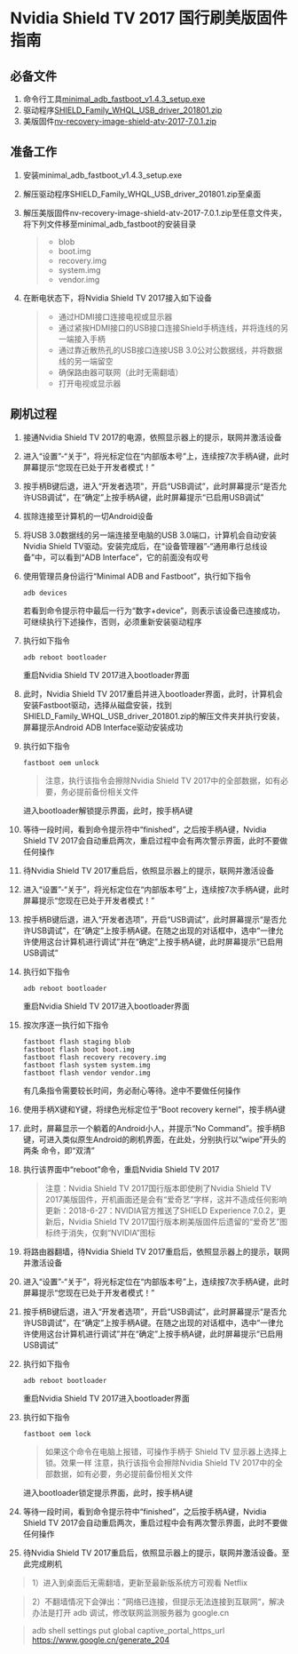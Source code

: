 # Nvidia Shield TV 2017 国行刷美版固件指南

## 必备文件

1. 命令行工具[minimal_adb_fastboot_v1.4.3_setup.exe](https://forum.xda-developers.com/showthread.php?t=2317790)
2. 驱动程序[SHIELD_Family_WHQL_USB_driver_201801.zip](https://developer.nvidia.com/gameworksdownload#?search=SHIELD%20Family%20Windows%20USB)
3. 美版固件[nv-recovery-image-shield-atv-2017-7.0.1.zip](https://developer.nvidia.com/gameworksdownload#?tx=$additional,shield)

## 准备工作

1. 安装minimal_adb_fastboot_v1.4.3_setup.exe

2. 解压驱动程序SHIELD_Family_WHQL_USB_driver_201801.zip至桌面

3. 解压美版固件nv-recovery-image-shield-atv-2017-7.0.1.zip至任意文件夹，将下列文件移至minimal_adb_fastboot的安装目录

   > - blob
   > - boot.img
   > - recovery.img
   > - system.img
   > - vendor.img

4. 在断电状态下，将Nvidia Shield TV 2017接入如下设备

   > - 通过HDMI接口连接电视或显示器
   > - 通过紧挨HDMI接口的USB接口连接Shield手柄连线，并将连线的另一端接入手柄
   > - 通过靠近散热孔的USB接口连接USB 3.0公对公数据线，并将数据线的另一端留空
   > - 确保路由器可联网（此时无需翻墙）
   > - 打开电视或显示器

## 刷机过程

1. 接通Nvidia Shield TV 2017的电源，依照显示器上的提示，联网并激活设备

2. 进入“设置”-“关于”，将光标定位在“内部版本号”上，连续按7次手柄A键，此时屏幕提示“您现在已处于开发者模式！”

3. 按手柄B键后退，进入“开发者选项”，开启“USB调试”，此时屏幕提示“是否允许USB调试”，在“确定”上按手柄A键，此时屏幕提示“已启用USB调试”

4. 拔除连接至计算机的一切Android设备

5. 将USB 3.0数据线的另一端连接至电脑的USB 3.0端口，计算机会自动安装Nvidia Shield TV驱动。安装完成后，在“设备管理器”-“通用串行总线设备”中，可以看到“ADB Interface”，它的前面没有叹号

6. 使用管理员身份运行“Minimal ADB and Fastboot”，执行如下指令

   ```
   adb devices
   ```

   若看到命令提示符中最后一行为“数字+device”，则表示该设备已连接成功，可继续执行下述操作，否则，必须重新安装驱动程序

7. 执行如下指令

   ```
   adb reboot bootloader
   ```
   重启Nvidia Shield TV 2017进入bootloader界面

8. 此时，Nvidia Shield TV 2017重启并进入bootloader界面，此时，计算机会安装Fastboot驱动，选择从磁盘安装，找到SHIELD_Family_WHQL_USB_driver_201801.zip的解压文件夹并执行安装，屏幕提示Android ADB Interface驱动安装成功

9. 执行如下指令

   ```
   fastboot oem unlock
   ```

   > 注意，执行该指令会擦除Nvidia Shield TV 2017中的全部数据，如有必要，务必提前备份相关文件

   进入bootloader解锁提示界面，此时，按手柄A键

10. 等待一段时间，看到命令提示符中“finished”，之后按手柄A键，Nvidia Shield TV 2017会自动重启两次，重启过程中会有两次警示界面，此时不要做任何操作

11. 待Nvidia Shield TV 2017重启后，依照显示器上的提示，联网并激活设备

12. 进入“设置”-“关于”，将光标定位在“内部版本号”上，连续按7次手柄A键，此时屏幕提示“您现在已处于开发者模式！”

13. 按手柄B键后退，进入“开发者选项”，开启“USB调试”，此时屏幕提示“是否允许USB调试”，在“确定”上按手柄A键。在随之出现的对话框中，选中“一律允许使用这台计算机进行调试”并在“确定”上按手柄A键，此时屏幕提示“已启用USB调试”

14. 执行如下指令

    ```
    adb reboot bootloader
    ```

    重启Nvidia Shield TV 2017进入bootloader界面

15. 按次序逐一执行如下指令

    ```
    fastboot flash staging blob
    fastboot flash boot boot.img
    fastboot flash recovery recovery.img
    fastboot flash system system.img
    fastboot flash vendor vendor.img
    ```

    有几条指令需要较长时间，务必耐心等待。途中不要做任何操作

16. 使用手柄X键和Y键，将绿色光标定位于“Boot recovery kernel”，按手柄A键

17. 此时，屏幕显示一个躺着的Android小人，并提示“No Command”。按手柄B键，可进入类似原生Android的刷机界面，在此处，分别执行以“wipe”开头的两条  命令，即“双清”

18. 执行该界面中“reboot”命令，重启Nvidia Shield TV 2017
    > 注意：Nvidia Shield TV 2017国行版本即使刷了Nvidia Shield TV 2017美版固件，开机画面还是会有“爱奇艺”字样，这并不造成任何影响
    > 更新：2018-6-27：NVIDIA官方推送了SHIELD Experience 7.0.2，更新后，Nvidia Shield TV 2017国行版本刷美版固件后遗留的“爱奇艺”图标终于消失，仅剩“NVIDIA”图标
    
19. 将路由器翻墙，待Nvidia Shield TV 2017重启后，依照显示器上的提示，联网并激活设备

20. 进入“设置”-“关于”，将光标定位在“内部版本号”上，连续按7次手柄A键，此时屏幕提示“您现在已处于开发者模式！”

21. 按手柄B键后退，进入“开发者选项”，开启“USB调试”，此时屏幕提示“是否允许USB调试”，在“确定”上按手柄A键。在随之出现的对话框中，选中“一律允许使用这台计算机进行调试”并在“确定”上按手柄A键，此时屏幕提示“已启用USB调试”

22. 执行如下指令

    ```
    adb reboot bootloader
    ```

    重启Nvidia Shield TV 2017进入bootloader界面

23. 执行如下指令

    ```
    fastboot oem lock
    ```
    > 如果这个命令在电脑上报错，可操作手柄于 Shield TV 显示器上选择上锁。效果一样
    > 注意，执行该指令会擦除Nvidia Shield TV 2017中的全部数据，如有必要，务必提前备份相关文件

    进入bootloader锁定提示界面，此时，按手柄A键

24. 等待一段时间，看到命令提示符中“finished”，之后按手柄A键，Nvidia Shield TV 2017会自动重启两次，重启过程中会有两次警示界面，此时不要做任何操作

25. 待Nvidia Shield TV 2017重启后，依照显示器上的提示，联网并激活设备。至此完成刷机

> 1）进入到桌面后无需翻墙，更新至最新版系统方可观看 Netflix

> 2）不翻墙情况下会弹出：”网络已连接，但提示无法连接到互联网“，解决办法是打开 adb 调试，修改联网监测服务器为 google.cn

> adb shell settings put global captive_portal_https_url https://www.google.cn/generate_204
